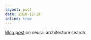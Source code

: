 ```yaml
---
layout: post
date: 2018-12-18
inline: true
---
```


[Blog post](https://determined.ai/blog/neural-architecture-search) on neural architecture search.
